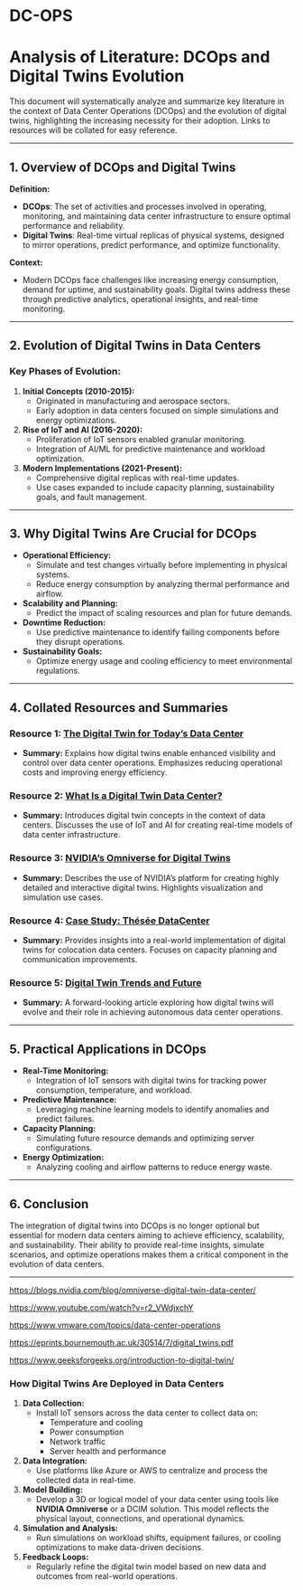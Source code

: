 # DC-OPS

# Analysis of Literature: DCOps and Digital Twins Evolution

This document will systematically analyze and summarize key literature in the context of Data Center Operations (DCOps) and the evolution of digital twins, highlighting the increasing necessity for their adoption. Links to resources will be collated for easy reference.

---

## **1. Overview of DCOps and Digital Twins**

**Definition:**

- **DCOps**: The set of activities and processes involved in operating, monitoring, and maintaining data center infrastructure to ensure optimal performance and reliability.
- **Digital Twins**: Real-time virtual replicas of physical systems, designed to mirror operations, predict performance, and optimize functionality.

**Context:**

- Modern DCOps face challenges like increasing energy consumption, demand for uptime, and sustainability goals. Digital twins address these through predictive analytics, operational insights, and real-time monitoring.

---

## **2. Evolution of Digital Twins in Data Centers**

### Key Phases of Evolution:

1. **Initial Concepts (2010-2015):**
    - Originated in manufacturing and aerospace sectors.
    - Early adoption in data centers focused on simple simulations and energy optimizations.
2. **Rise of IoT and AI (2016-2020):**
    - Proliferation of IoT sensors enabled granular monitoring.
    - Integration of AI/ML for predictive maintenance and workload optimization.
3. **Modern Implementations (2021-Present):**
    - Comprehensive digital replicas with real-time updates.
    - Use cases expanded to include capacity planning, sustainability goals, and fault management.

---

## **3. Why Digital Twins Are Crucial for DCOps**

- **Operational Efficiency:**
    - Simulate and test changes virtually before implementing in physical systems.
    - Reduce energy consumption by analyzing thermal performance and airflow.
- **Scalability and Planning:**
    - Predict the impact of scaling resources and plan for future demands.
- **Downtime Reduction:**
    - Use predictive maintenance to identify failing components before they disrupt operations.
- **Sustainability Goals:**
    - Optimize energy usage and cooling efficiency to meet environmental regulations.

---

## **4. Collated Resources and Summaries**

### **Resource 1: [The Digital Twin for Today’s Data Center](https://direct.datacenterdynamics.com/en/whitepapers/the-digital-twin-for-todays-data-center/)**

- **Summary:** Explains how digital twins enable enhanced visibility and control over data center operations. Emphasizes reducing operational costs and improving energy efficiency.

### **Resource 2: [What Is a Digital Twin Data Center?](https://www.sunbirddcim.com/glossary/digital-twin-data-center)**

- **Summary:** Introduces digital twin concepts in the context of data centers. Discusses the use of IoT and AI for creating real-time models of data center infrastructure.

### **Resource 3: [NVIDIA’s Omniverse for Digital Twins](https://developer.nvidia.com/nvidia-omniverse-platform)**

- **Summary:** Describes the use of NVIDIA’s platform for creating highly detailed and interactive digital twins. Highlights visualization and simulation use cases.

### **Resource 4: [Case Study: Thésée DataCenter](https://direct.datacenterdynamics.com/en/whitepapers/case-study-th%C3%A9s%C3%A9e-datacenter-implements-colocations-first-truly-interactive-data-center-digital-twin1/)**

- **Summary:** Provides insights into a real-world implementation of digital twins for colocation data centers. Focuses on capacity planning and communication improvements.

### **Resource 5: [Digital Twin Trends and Future](https://www.forbes.com/sites/forbestechcouncil/2023/05/15/digital-twins-future-in-data-center-optimization/)**

- **Summary:** A forward-looking article exploring how digital twins will evolve and their role in achieving autonomous data center operations.

---

## **5. Practical Applications in DCOps**

- **Real-Time Monitoring:**
    - Integration of IoT sensors with digital twins for tracking power consumption, temperature, and workload.
- **Predictive Maintenance:**
    - Leveraging machine learning models to identify anomalies and predict failures.
- **Capacity Planning:**
    - Simulating future resource demands and optimizing server configurations.
- **Energy Optimization:**
    - Analyzing cooling and airflow patterns to reduce energy waste.

---

## **6. Conclusion**

The integration of digital twins into DCOps is no longer optional but essential for modern data centers aiming to achieve efficiency, scalability, and sustainability. Their ability to provide real-time insights, simulate scenarios, and optimize operations makes them a critical component in the evolution of data centers.

---

https://blogs.nvidia.com/blog/omniverse-digital-twin-data-center/

https://www.youtube.com/watch?v=r2_VWdjxchY

https://www.vmware.com/topics/data-center-operations

https://eprints.bournemouth.ac.uk/30514/7/digital_twins.pdf

https://www.geeksforgeeks.org/introduction-to-digital-twin/

### **How Digital Twins Are Deployed in Data Centers**

1. **Data Collection:**
    - Install IoT sensors across the data center to collect data on:
        - Temperature and cooling
        - Power consumption
        - Network traffic
        - Server health and performance
2. **Data Integration:**
    - Use platforms like Azure or AWS to centralize and process the collected data in real-time.
3. **Model Building:**
    - Develop a 3D or logical model of your data center using tools like **NVIDIA Omniverse** or a DCIM solution. This model reflects the physical layout, connections, and operational dynamics.
4. **Simulation and Analysis:**
    - Run simulations on workload shifts, equipment failures, or cooling optimizations to make data-driven decisions.
5. **Feedback Loops:**
    - Regularly refine the digital twin model based on new data and outcomes from real-world operations.